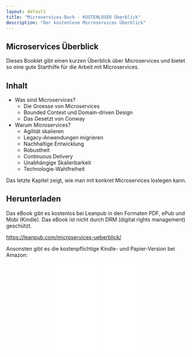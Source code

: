 ```yaml
---
layout: default
title: "Microservices-Buch - KOSTENLOSER Überblick"
description: "Der kostenlose Microservices Überblick"
---
```


Microservices Überblick
---

Dieses Booklet gibt einen kurzen Überblick über Microservices und
bietet so eine gute Starthilfe für die Arbeit mit Microservices.

## Inhalt

* Was sind Microservices?
  * Die Groesse von Microservices
  * Bounded Context und Domain-driven Design
  * Das Gesetzt von Conway
* Warum Microservices?
  * Agilität skalieren
  * Legacy-Anwendungen migrieren
  * Nachhaltige Entwicklung
  * Robustheit
  * Continuous Delivery
  * Unabhängige Skalierbarkeit
  * Technologie-Wahlfreiheit

Das letzte Kapitel zeigt, wie man mit konkret Microservices loslegen kann.

## Herunterladen

Das eBook gibt es kostenlos bei Leanpub in den Formaten PDF, ePub und
Mobi (Kindle). Das eBook ist nicht durch DRM (digital rights
management) geschützt.

<https://leanpub.com/microservices-ueberblick/>

Ansonsten gibt es die kostenpflichtige Kindle- und Papier-Version bei Amazon:

<center>
<iframe style="width:120px;height:240px;" marginwidth="0"
marginheight="0" scrolling="no" frameborder="0"
src="//ws-eu.amazon-adsystem.com/widgets/q?ServiceVersion=20070822&OneJS=1&Operation=GetAdHtml&MarketPlace=DE&source=ss&ref=as_ss_li_til&ad_type=product_link&tracking_id=springbuch-21&marketplace=amazon&region=DE&placement=1542967392&asins=1542967392&linkId=edf0a67fcbdb0f6d7ea273e70ad8e4da&show_border=true&link_opens_in_new_window=true"></iframe>
<iframe style="width:120px;height:240px;" marginwidth="0" marginheight="0" scrolling="no" frameborder="0" src="//ws-eu.amazon-adsystem.com/widgets/q?ServiceVersion=20070822&OneJS=1&Operation=GetAdHtml&MarketPlace=DE&source=ss&ref=as_ss_li_til&ad_type=product_link&tracking_id=springbuch-21&marketplace=amazon&region=DE&placement=B06WGLBRZC&asins=B06WGLBRZC&linkId=51880abe9f13a4d12107c4cc6a977fe5&show_border=true&link_opens_in_new_window=true"></iframe>
</center>
